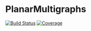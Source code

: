# PlanarMultigraphs 
[![Build Status](https://travis-ci.com/QuantumBFS/PlanarMultigraphs.jl.svg?branch=master)](https://travis-ci.com/QuantumBFS/PlanarMultigraphs.jl) [![Coverage](https://codecov.io/gh/QuantumBFS/PlanarMultigraphs.jl/branch/master/graph/badge.svg)](https://codecov.io/gh/QuantumBFS/PlanarMultigraphs.jl)
